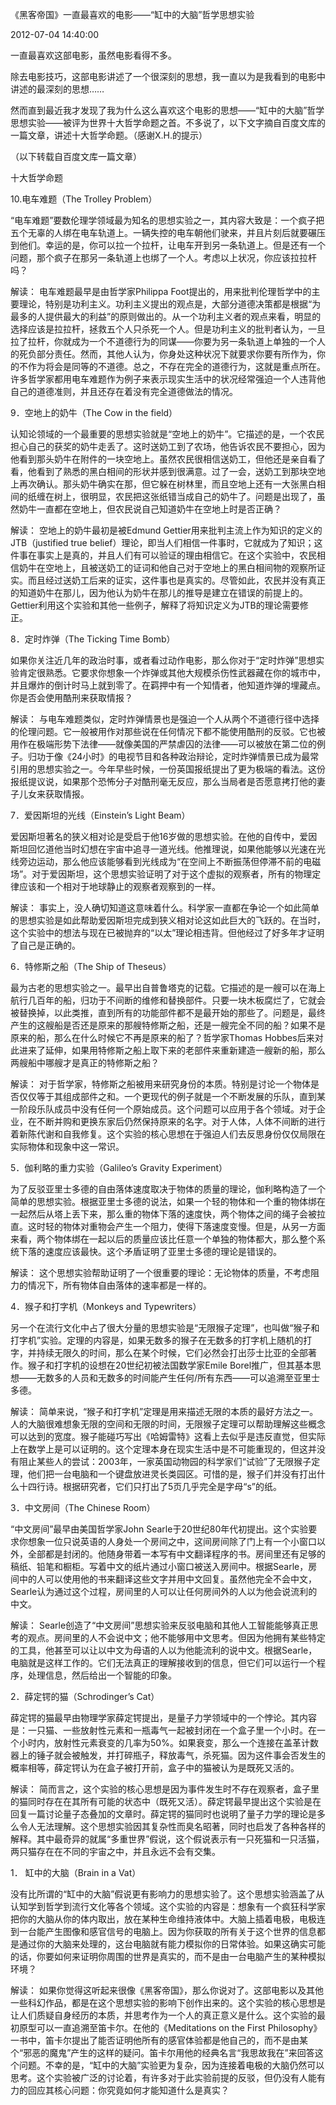 《黑客帝国》一直最喜欢的电影——“缸中的大脑”哲学思想实验

2012-07-04 14:40:00

一直最喜欢这部电影，虽然电影看得不多。

除去电影技巧，这部电影讲述了一个很深刻的思想，我一直以为是我看到的电影中讲述的最深刻的思想……

然而直到最近我才发现了我为什么这么喜欢这个电影的思想——“缸中的大脑”哲学思想实验——被评为世界十大哲学命题之首。不多说了，以下文字摘自百度文库的一篇文章，讲述十大哲学命题。（感谢X.H.的提示）

（以下转载自百度文库一篇文章）

十大哲学命题 

10.电车难题（The Trolley Problem）

“电车难题”要数伦理学领域最为知名的思想实验之一，其内容大致是：一个疯子把五个无辜的人绑在电车轨道上。一辆失控的电车朝他们驶来，并且片刻后就要碾压到他们。幸运的是，你可以拉一个拉杆，让电车开到另一条轨道上。但是还有一个问题，那个疯子在那另一条轨道上也绑了一个人。考虑以上状况，你应该拉拉杆吗？

解读：
电车难题最早是由哲学家Philippa Foot提出的，用来批判伦理哲学中的主要理论，特别是功利主义。功利主义提出的观点是，大部分道德决策都是根据“为最多的人提供最大的利益”的原则做出的。从一个功利主义者的观点来看，明显的选择应该是拉拉杆，拯救五个人只杀死一个人。但是功利主义的批判者认为，一旦拉了拉杆，你就成为一个不道德行为的同谋——你要为另一条轨道上单独的一个人的死负部分责任。然而，其他人认为，你身处这种状况下就要求你要有所作为，你的不作为将会是同等的不道德。总之，不存在完全的道德行为，这就是重点所在。许多哲学家都用电车难题作为例子来表示现实生活中的状况经常强迫一个人违背他自己的道德准则，并且还存在着没有完全道德做法的情况。
 
9．空地上的奶牛（The Cow in the field）

认知论领域的一个最重要的思想实验就是“空地上的奶牛”。它描述的是，一个农民担心自己的获奖的奶牛走丢了。这时送奶工到了农场，他告诉农民不要担心，因为他看到那头奶牛在附件的一块空地上。虽然农民很相信送奶工，但他还是亲自看了看，他看到了熟悉的黑白相间的形状并感到很满意。过了一会，送奶工到那块空地上再次确认。那头奶牛确实在那，但它躲在树林里，而且空地上还有一大张黑白相间的纸缠在树上，很明显，农民把这张纸错当成自己的奶牛了。问题是出现了，虽然奶牛一直都在空地上，但农民说自己知道奶牛在空地上时是否正确？

解读：
空地上的奶牛最初是被Edmund Gettier用来批判主流上作为知识的定义的JTB（justified true belief）理论，即当人们相信一件事时，它就成为了知识；这件事在事实上是真的，并且人们有可以验证的理由相信它。在这个实验中，农民相信奶牛在空地上，且被送奶工的证词和他自己对于空地上的黑白相间物的观察所证实。而且经过送奶工后来的证实，这件事也是真实的。尽管如此，农民并没有真正的知道奶牛在那儿，因为他认为奶牛在那儿的推导是建立在错误的前提上的。Gettier利用这个实验和其他一些例子，解释了将知识定义为JTB的理论需要修正。
 
8．定时炸弹（The Ticking Time Bomb）

如果你关注近几年的政治时事，或者看过动作电影，那么你对于“定时炸弹”思想实验肯定很熟悉。它要求你想象一个炸弹或其他大规模杀伤性武器藏在你的城市中，并且爆炸的倒计时马上就到零了。在羁押中有一个知情者，他知道炸弹的埋藏点。你是否会使用酷刑来获取情报？

解读：
与电车难题类似，定时炸弹情景也是强迫一个人从两个不道德行径中选择的伦理问题。它一般被用作对那些说在任何情况下都不能使用酷刑的反驳。它也被用作在极端形势下法律——就像美国的严禁虐囚的法律——可以被放在第二位的例子。归功于像《24小时》的电视节目和各种政治辩论，定时炸弹情景已成为最常引用的思想实验之一。今年早些时候，一份英国报纸提出了更为极端的看法。这份报纸提议说，如果那个恐怖分子对酷刑毫无反应，那么当局者是否愿意拷打他的妻子儿女来获取情报。
 
7．爱因斯坦的光线（Einstein’s Light Beam）

爱因斯坦著名的狭义相对论是受启于他16岁做的思想实验。在他的自传中，爱因斯坦回忆道他当时幻想在宇宙中追寻一道光线。他推理说，如果他能够以光速在光线旁边运动，那么他应该能够看到光线成为“在空间上不断振荡但停滞不前的电磁场”。对于爱因斯坦，这个思想实验证明了对于这个虚拟的观察者，所有的物理定律应该和一个相对于地球静止的观察者观察到的一样。

解读：
事实上，没人确切知道这意味着什么。科学家一直都在争论一个如此简单的思想实验是如此帮助爱因斯坦完成到狭义相对论这如此巨大的飞跃的。在当时，这个实验中的想法与现在已被抛弃的“以太”理论相违背。但他经过了好多年才证明了自己是正确的。
 
6．特修斯之船（The Ship of Theseus）

最为古老的思想实验之一。最早出自普鲁塔克的记载。它描述的是一艘可以在海上航行几百年的船，归功于不间断的维修和替换部件。只要一块木板腐烂了，它就会被替换掉，以此类推，直到所有的功能部件都不是最开始的那些了。问题是，最终产生的这艘船是否还是原来的那艘特修斯之船，还是一艘完全不同的船？如果不是原来的船，那么在什么时候它不再是原来的船了？哲学家Thomas Hobbes后来对此进来了延伸，如果用特修斯之船上取下来的老部件来重新建造一艘新的船，那么两艘船中哪艘才是真正的特修斯之船？

解读：
对于哲学家，特修斯之船被用来研究身份的本质。特别是讨论一个物体是否仅仅等于其组成部件之和。一个更现代的例子就是一个不断发展的乐队，直到某一阶段乐队成员中没有任何一个原始成员。这个问题可以应用于各个领域。对于企业，在不断并购和更换东家后仍然保持原来的名字。对于人体，人体不间断的进行着新陈代谢和自我修复。这个实验的核心思想在于强迫人们去反思身份仅仅局限在实际物体和现象中这一常识。
 
5．伽利略的重力实验（Galileo’s Gravity Experiment）

为了反驳亚里士多德的自由落体速度取决于物体的质量的理论，伽利略构造了一个简单的思想实验。根据亚里士多德的说法，如果一个轻的物体和一个重的物体绑在一起然后从塔上丢下来，那么重的物体下落的速度快，两个物体之间的绳子会被拉直。这时轻的物体对重物会产生一个阻力，使得下落速度变慢。但是，从另一方面来看，两个物体绑在一起以后的质量应该比任意一个单独的物体都大，那么整个系统下落的速度应该最快。这个矛盾证明了亚里士多德的理论是错误的。

解读：
这个思想实验帮助证明了一个很重要的理论：无论物体的质量，不考虑阻力的情况下，所有物体自由落体的速率都是一样的。
 
4．猴子和打字机（Monkeys and Typewriters）

另一个在流行文化中占了很大分量的思想实验是“无限猴子定理”，也叫做“猴子和打字机”实验。定理的内容是，如果无数多的猴子在无数多的打字机上随机的打字，并持续无限久的时间，那么在某个时候，它们必然会打出莎士比亚的全部著作。猴子和打字机的设想在20世纪初被法国数学家Emile Borel推广，但其基本思想——无数多的人员和无数多的时间能产生任何/所有东西——可以追溯至亚里士多德。

解读：
简单来说，“猴子和打字机”定理是用来描述无限的本质的最好方法之一。人的大脑很难想象无限的空间和无限的时间，无限猴子定理可以帮助理解这些概念可以达到的宽度。猴子能碰巧写出《哈姆雷特》这看上去似乎是违反直觉，但实际上在数学上是可以证明的。这个定理本身在现实生活中是不可能重现的，但这并没有阻止某些人的尝试：2003年，一家英国动物园的科学家们“试验”了无限猴子定理，他们把一台电脑和一个键盘放进灵长类园区。可惜的是，猴子们并没有打出什么十四行诗。根据研究者，它们只打出了5页几乎完全是字母“s”的纸。
 
3．中文房间（The Chinese Room）

“中文房间”最早由美国哲学家John Searle于20世纪80年代初提出。这个实验要求你想象一位只说英语的人身处一个房间之中，这间房间除了门上有一个小窗口以外，全部都是封闭的。他随身带着一本写有中文翻译程序的书。房间里还有足够的稿纸、铅笔和橱柜。写着中文的纸片通过小窗口被送入房间中。根据Searle，房间中的人可以使用他的书来翻译这些文字并用中文回复。虽然他完全不会中文，Searle认为通过这个过程，房间里的人可以让任何房间外的人以为他会说流利的中文。

解读：
Searle创造了“中文房间”思想实验来反驳电脑和其他人工智能能够真正思考的观点。房间里的人不会说中文；他不能够用中文思考。但因为他拥有某些特定的工具，他甚至可以让以中文为母语的人以为他能流利的说中文。根据Searle，电脑就是这样工作的。它们无法真正的理解接收到的信息，但它们可以运行一个程序，处理信息，然后给出一个智能的印象。
 
2．薛定锷的猫（Schrodinger’s Cat）

薛定锷的猫最早由物理学家薛定锷提出，是量子力学领域中的一个悖论。其内容是：一只猫、一些放射性元素和一瓶毒气一起被封闭在一个盒子里一个小时。在一个小时内，放射性元素衰变的几率为50%。如果衰变，那么一个连接在盖革计数器上的锤子就会被触发，并打碎瓶子，释放毒气，杀死猫。因为这件事会否发生的概率相等，薛定锷认为在盒子被打开前，盒子中的猫被认为是既死又活的。

解读：
简而言之，这个实验的核心思想是因为事件发生时不存在观察者，盒子里的猫同时存在在其所有可能的状态中（既死又活）。薛定锷最早提出这个实验是在回复一篇讨论量子态叠加的文章时。薛定锷的猫同时也说明了量子力学的理论是多么令人无法理解。这个思想实验因其复杂性而臭名昭著，同时也启发了各种各样的解释。其中最奇异的就属“多重世界”假说，这个假说表示有一只死猫和一只活猫，两只猫存在在不同的宇宙之中，并且永远不会有交集。
 
1． 缸中的大脑（Brain in a Vat）

没有比所谓的“缸中的大脑”假说更有影响力的思想实验了。这个思想实验涵盖了从认知学到哲学到流行文化等各个领域。这个实验的内容是：想象有一个疯狂科学家把你的大脑从你的体内取出，放在某种生命维持液体中。大脑上插着电极，电极连到一台能产生图像和感官信号的电脑上。因为你获取的所有关于这个世界的信息都是通过你的大脑来处理的，这台电脑就有能力模拟你的日常体验。如果这确实可能的话，你要如何来证明你周围的世界是真实的，而不是由一台电脑产生的某种模拟环境？

解读：
如果你觉得这听起来很像《黑客帝国》，那么你说对了。这部电影以及其他一些科幻作品，都是在这个思想实验的影响下创作出来的。这个实验的核心思想是让人们质疑自身经历的本质，并思考作为一个人的真正意义是什么。这个实验的最初原型可以一直追溯至笛卡尔。在他的《Meditations on the First Philosophy》一书中，笛卡尔提出了能否证明他所有的感官体验都是他自己的，而不是由某个“邪恶的魔鬼”产生的这样的疑问。笛卡尔用他的经典名言“我思故我在”来回答这个问题。不幸的是，“缸中的大脑”实验更为复杂，因为连接着电极的大脑仍然可以思考。这个实验被广泛的讨论着，有许多对于此实验前提的反驳，但仍没有人能有力的回应其核心问题：你究竟如何才能知道什么是真实？